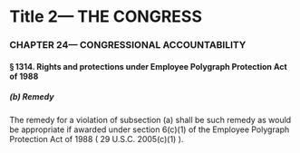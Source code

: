 
# Title 2— THE CONGRESS
### CHAPTER 24— CONGRESSIONAL ACCOUNTABILITY
#### § 1314. Rights and protections under Employee Polygraph Protection Act of 1988
##### (b) Remedy

The remedy for a violation of subsection (a) shall be such remedy as would be appropriate if awarded under section 6(c)(1) of the Employee Polygraph Protection Act of 1988 ( 29 U.S.C. 2005(c)(1) ).
